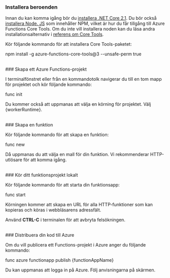 ### Installera beroenden

Innan du kan komma igång bör du <a href="https://go.microsoft.com/fwlink/?linkid=2016373" target="_blank">installera .NET Core 2.1</a>. Du bör också <a href="https://go.microsoft.com/fwlink/?linkid=2016195" target="_blank">installera Node. JS</a> som innehåller NPM, vilket är hur du får tillgång till Azure Functions Core Tools. Om du inte vill installera noden kan du läsa andra installationsalternativ i <a href="https://go.microsoft.com/fwlink/?linkid=2016192" target="_blank">referens om Core Tools</a>.

Kör följande kommando för att installera Core Tools-paketet:

<MarkdownHighlighter>npm install -g azure-functions-core-tools@3 --unsafe-perm true </MarkdownHighlighter>

<br/>
### Skapa ett Azure Functions-projekt

I terminalfönstret eller från en kommandotolk navigerar du till en tom mapp för projektet och kör följande kommando:

<MarkdownHighlighter>func init </MarkdownHighlighter>

Du kommer också att uppmanas att välja en körning för projektet. Välj {workerRuntime}.

<br/>
### Skapa en funktion

Kör följande kommando för att skapa en funktion:

<MarkdownHighlighter>func new </MarkdownHighlighter>

Då uppmanas du att välja en mall för din funktion. Vi rekommenderar HTTP-utlösare för att komma igång.

<br/>
### Kör ditt funktionsprojekt lokalt

Kör följande kommando för att starta din funktionsapp:

<MarkdownHighlighter>func start </MarkdownHighlighter>

Körningen kommer att skapa en URL för alla HTTP-funktioner som kan kopieras och köras i webbläsarens adressfält.

Använd **CTRL-C** i terminalen för att avbryta felsökningen.

<br/>
### Distribuera din kod till Azure

Om du vill publicera ett Functions-projekt i Azure anger du följande kommando:

<MarkdownHighlighter>func azure functionapp publish {functionAppName} </MarkdownHighlighter>

Du kan uppmanas att logga in på Azure. Följ anvisningarna på skärmen.
